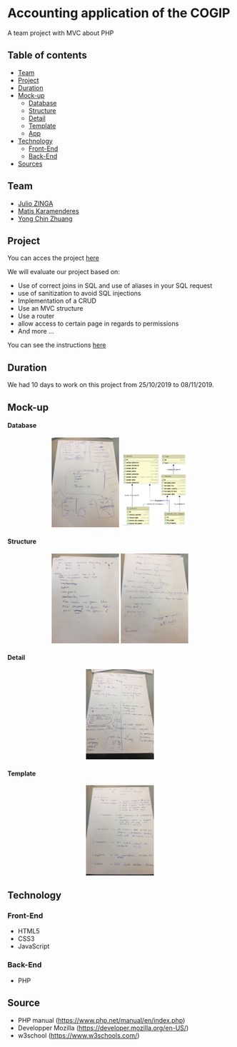 # Accounting application of the COGIP
A team project with MVC about PHP

## Table of contents
* [Team](#Team)
* [Project](#Project)
* [Duration](#Duration)
* [Mock-up](#Mock-up)
  * [Database](#Database)
  * [Structure](#Structure)
  * [Detail](#Detail)
  * [Template](#Template)
  * [App](#App)
* [Technology](#Technology)
  * [Front-End](#Front-End)
  * [Back-End](#Back-End)
* [Sources](#Sources)


## Team

- [Julio ZINGA](https://github.com/julio-34727)
- [Matis Karamenderes](https://github.com/MKaramen)
- [Yong Chin Zhuang](https://github.com/yongchin95)


## Project
You can acces the project [here](https://github.com/MKaramen/COGIP-app)

We will evaluate our project based on:

* Use of correct joins in SQL and use of aliases in your SQL request
* use of sanitization to avoid SQL injections
* Implementation of a CRUD
* Use an MVC structure
* Use a router
* allow access to certain page in regards to permissions
* And more ...

You can see the instructions [here](https://github.com/becodeorg/BXL-Johnson-4.14/tree/master/06-PHP/cogip)

## Duration
We had 10 days to work on this project from 25/10/2019 to 08/11/2019.

## Mock-up

#### Database

<p align="center">
  <img src="./public/assets/img/cogip_database mock up.jpg" alt="Cogip schema database first step" width="30%" />
  <img src="./public/assets/img/cogip_schema.jpg" alt="Cogip schema database final" width="30%" />
</p>

#### Structure

<p align="center">
  <img src="./public/assets/img/cogip_invoice.jpg" alt="Cogip schema invoice" width="30%" />
  <img src="./public/assets/img/cogip_page:users.jpg" alt="Cogip schema users" width="30%" />
</p>

#### Detail

<p align="center">
  <img src="./public/assets/img/cogip_detailpage.jpg" alt="Cogip schema detail page" width="30%" />
</p>

#### Template

<p align="center">
  <img src="./public/assets/img/cogip_template.jpg" alt="Cogip schema template" width="30%" />
</p>

## Technology

### Front-End

* HTML5
* CSS3
* JavaScript

### Back-End

* PHP

## Source 
- PHP manual (https://www.php.net/manual/en/index.php)
- Developper Mozilla (https://developer.mozilla.org/en-US/)
- w3school (https://www.w3schools.com/)

